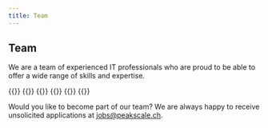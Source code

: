 ```yaml
---
title: Team
---
```


## Team

We are a team of experienced IT professionals who are proud to be able to offer a wide range of skills and expertise.

<div class="row">
    {{<team-item
        name="Mathias Herzog"
        image="mathiasherzog.png"
        linkedin="mathias-herzog-888a6788"
        title="Infrastructure artist and bridge builder between technology, organization, and management"
    >}}
    {{<team-item
        name="Johann Gyger"
        image="johanngyger.png"
        linkedin="johanngyger"
        title="Software artist, cloud native ambassador, and passionate engineer"
    >}}
    {{<team-item
        name="Oliver Bähler"
        image="oliverbaehler.png"
        linkedin="oliver-b%C3%A4hler-8b182b175"
        title="Solution architect and cloud native maintainer"
    >}}
    {{<team-item
        name="Nicola Lüthi"
        image="nicolaluethi.png"
        linkedin="nicola-l%C3%BCthi-895045252"
        title="Cloud native engineer and maintainer"
    >}}
    {{<team-item
        name="Lorenz Bischof"
        image="lorenzbischof.png"
        linkedin="lorenz-bischof"
        title="Cloud native engineer dedicated to usability, security and automation"
    >}}
    {{<team-item
        name="Philipp Grogg"
        image="philippgrogg.png"
        linkedin="philipp-grogg-1a369012b"
        title="Senior DevOps Engineer, Senior Software Architect"
    >}}
</div>

Would you like to become part of our team? We are always happy to receive unsolicited applications at jobs@peakscale.ch.

<!-- 
Do you want to be part of our team? Then have a look at our open positions:

### Cloud Native Engineers/Architects (60-100%)

#### Who we are

We are modern and pragmatic, operating in a dynamic and technologically demanding environment focused on Cloud Native
Computing. We develop and optimize evolutionary software and infrastructure solutions for our clients, advise on IT
architecture, and champion sustainable ideas.

Passion and self-responsibility are at the forefront of our values. Our involvement in local and international
communities sets us apart. We are looking for individuals who will accompany us on our journey with enthusiasm and
passion, and who understand how to challenge themselves. You will work on exciting and diverse customer projects in the
Bern area.

#### What we are looking for

You have experience in designing and optimizing complex and modern Cloud Native architectures. Self-responsibility and
self-motivation drive you. You communicate passionately and look forward to contributing to various community networks
and shaping our company culture.

You approach challenges pragmatically and with a sense of humor. You have a quick grasp and a great interest in new
topics. Customer needs are at the center of our work, but you understand how to challenge them and inspire with new
ideas.

#### What you bring

You have mastered the craft of a modern IT specialist and continue to develop it.

You program in a modern programming language and automate with Infrastructure as Code and CI/CD pipelines, preferably in
Public Cloud environments.

#### What's next

Tell us how you will help us shape the IT landscape of the future. Contact us on LinkedIn or write to us at
jobs@peakscale.ch. Only direct applications.
-->